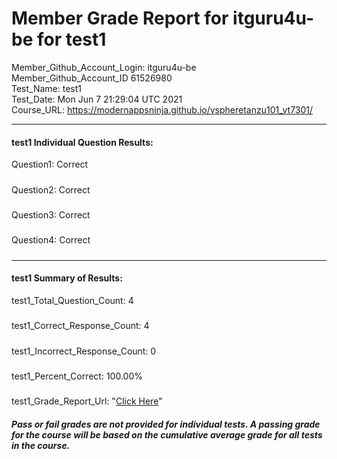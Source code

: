 # Member Grade Report for itguru4u-be for test1  
   
Member_Github_Account_Login: itguru4u-be  
Member_Github_Account_ID 61526980  
Test_Name: test1  
Test_Date: Mon Jun  7 21:29:04 UTC 2021  
Course_URL: https://modernappsninja.github.io/vspheretanzu101_vt7301/  
   
---  
#### test1 Individual Question Results:  
Question1: Correct  
#####  
Question2: Correct  
#####  
Question3: Correct  
#####  
Question4: Correct  
#####  
---  
#### test1 Summary of Results:  
test1_Total_Question_Count: 4  
#####  
test1_Correct_Response_Count: 4  
#####  
test1_Incorrect_Response_Count: 0  
#####  
test1_Percent_Correct: 100.00%  
#####  
test1_Grade_Report_Url: "[Click Here](https://github.com/modernappsninjas/itguru4u-be/blob/main/static/userdata/courses/vspheretanzu101_vt7301/grade_report.pr783.test1.md)"
##### Pass or fail grades are not provided for individual tests. A passing grade for the course will be based on the cumulative average grade for all tests in the course.  
